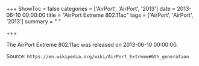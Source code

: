 +++
ShowToc = false
categories = ['AirPort', 'AirPort', '2013']
date = 2013-06-10 00:00:00
title = "AirPort Extreme 802.11ac"
tags = ['AirPort', 'AirPort', '2013']
summary = " "

+++

The AirPort Extreme 802.11ac was released on 2013-06-10 00:00:00.

Source: `https://en.wikipedia.org/wiki/AirPort_Extreme#6th_generation`


